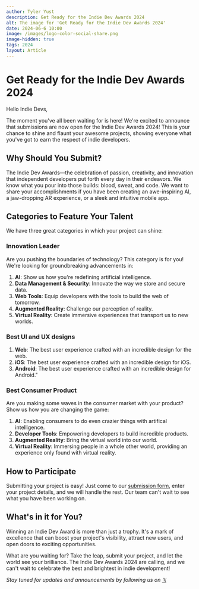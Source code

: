 ```yaml
---
author: Tyler Yust
description: Get Ready for the Indie Dev Awards 2024
alt: The image for 'Get Ready for the Indie Dev Awards 2024'
date: 2024-06-6 10:00
image: /images/logo-color-social-share.png
image-hidden: true
tags: 2024
layout: Article
---
```


# Get Ready for the Indie Dev Awards 2024

Hello Indie Devs,

The moment you've all been waiting for is here! We're excited to announce that submissions are now open for the Indie Dev Awards 2024! This is your chance to shine and flaunt your awesome projects, showing everyone what you've got to earn the respect of indie developers.

## Why Should You Submit?

The Indie Dev Awards—the celebration of passion, creativity, and innovation that independent developers put forth every day in their endeavors. We know what you pour into those builds: blood, sweat, and code. We want to share your accomplishments if you have been creating an awe-inspiring AI, a jaw-dropping AR experience, or a sleek and intuitive mobile app.

## Categories to Feature Your Talent

We have three great categories in which your project can shine:

### Innovation Leader

Are you pushing the boundaries of technology? This category is for you! We're looking for groundbreaking advancements in:
1. **AI**: Show us how you're redefining artificial intelligence.
2. **Data Management & Security**: Innovate the way we store and secure data.
3. **Web Tools**: Equip developers with the tools to build the web of tomorrow.
4. **Augmented Reality**: Challenge our perception of reality.
5. **Virtual Reality**: Create immersive experiences that transport us to new worlds.

### Best UI and UX designs

1. **Web**: The best user experience crafted with an incredible design for the web.
2. **iOS**: The best user experience crafted with an incredible design for iOS.
3. **Android**: The best user experience crafted with an incredible design for Android."

### Best Consumer Product

Are you making some waves in the consumer market with your product? Show us how you are changing the game:
1. **AI**: Enabling consumers to do even crazier things with artifical intelligence.
2. **Developer Tools**: Empowering developers to build incredible products.
3. **Augmented Reality**: Bring the virtual world into our world.
4. **Virtual Reality**: Immersing people in a whole other world, providing an experience only found with virtual reality.

## How to Participate

Submitting your project is easy! Just come to our [submission form](https://indiedevawards.com/submissions), enter your project details, and we will handle the rest. Our team can't wait to see what you have been working on.

## What's in it for You?

Winning an Indie Dev Award is more than just a trophy. It's a mark of excellence that can boost your project's visibility, attract new users, and open doors to exciting opportunities.

What are you waiting for? Take the leap, submit your project, and let the world see your brilliance. The Indie Dev Awards 2024 are calling, and we can't wait to celebrate the best and brightest in indie development!

*Stay tuned for updates and announcements by following us on [𝕏](https://x.com/dev_awards)*
